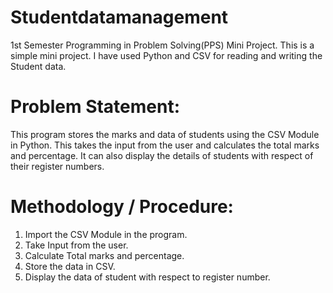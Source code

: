 # Studentdatamanagement
1st Semester Programming in Problem Solving(PPS) Mini Project.
This is a simple mini project.
I have used Python and CSV for reading and writing the Student data.

# Problem Statement:
This program stores the marks and data of students using the CSV Module in Python.
This takes the input from the user and calculates the total marks and percentage. It can also display the details of students with respect of their register numbers.

# Methodology / Procedure:
1. Import the CSV Module in the program.
2. Take Input from the user.
3. Calculate Total marks and percentage.
4. Store the data in CSV.
5. Display the data of student with respect to register number.

